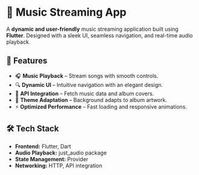 # 🎵 Music Streaming App  

A **dynamic and user-friendly** music streaming application built using **Flutter**. Designed with a sleek UI, seamless navigation, and real-time audio playback.  

## 🚀 Features  
- 🎧 **Music Playback** – Stream songs with smooth controls.  
- 🔍 **Dynamic UI** – Intuitive navigation with an elegant design.  
- 📡 **API Integration** – Fetch music data and album covers.  
- 🎨 **Theme Adaptation** – Background adapts to album artwork.  
- ⚡ **Optimized Performance** – Fast loading and responsive animations.  

## 🛠 Tech Stack  
- **Frontend:** Flutter, Dart  
- **Audio Playback:** just_audio package  
- **State Management:** Provider  
- **Networking:** HTTP, API integration  

